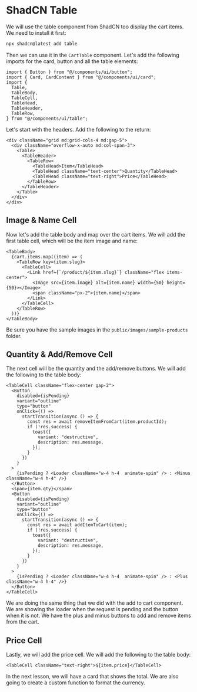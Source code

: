 # ShadCN Table

We will use the table component from ShadCN too display the cart items. We need to install it first:

```bash
npx shadcn@latest add table
```

Then we can use it in the `CartTable` component. Let's add the following imports for the card, button and all the table elements:

```tsx
import { Button } from "@/components/ui/button";
import { Card, CardContent } from "@/components/ui/card";
import {
  Table,
  TableBody,
  TableCell,
  TableHead,
  TableHeader,
  TableRow,
} from "@/components/ui/table";
```

Let's start with the headers. Add the following to the return:

```tsx
<div className="grid md:grid-cols-4 md:gap-5">
  <div className="overflow-x-auto md:col-span-3">
    <Table>
      <TableHeader>
        <TableRow>
          <TableHead>Item</TableHead>
          <TableHead className="text-center">Quantity</TableHead>
          <TableHead className="text-right">Price</TableHead>
        </TableRow>
      </TableHeader>
    </Table>
  </div>
</div>
```

## Image & Name Cell

Now let's add the table body and map over the cart items. We will add the first table cell, which will be the item image and name:

```tsx
<TableBody>
  {cart.items.map((item) => (
    <TableRow key={item.slug}>
      <TableCell>
        <Link href={`/product/${item.slug}`} className="flex items-center">
          <Image src={item.image} alt={item.name} width={50} height={50}></Image>
          <span className="px-2">{item.name}</span>
        </Link>
      </TableCell>
    </TableRow>
  ))}
</TableBody>
```

Be sure you have the sample images in the `public/images/sample-products` folder.

## Quantity & Add/Remove Cell

The next cell will be the quantity and the add/remove buttons. We will add the following to the table body:

```tsx
<TableCell className="flex-center gap-2">
  <Button
    disabled={isPending}
    variant="outline"
    type="button"
    onClick={() =>
      startTransition(async () => {
        const res = await removeItemFromCart(item.productId);
        if (!res.success) {
          toast({
            variant: "destructive",
            description: res.message,
          });
        }
      })
    }
  >
    {isPending ? <Loader className="w-4 h-4  animate-spin" /> : <Minus className="w-4 h-4" />}
  </Button>
  <span>{item.qty}</span>
  <Button
    disabled={isPending}
    variant="outline"
    type="button"
    onClick={() =>
      startTransition(async () => {
        const res = await addItemToCart(item);
        if (!res.success) {
          toast({
            variant: "destructive",
            description: res.message,
          });
        }
      })
    }
  >
    {isPending ? <Loader className="w-4 h-4  animate-spin" /> : <Plus className="w-4 h-4" />}
  </Button>
</TableCell>
```

We are doing the same thing that we did with the add to cart component. We are showing the loader when the request is pending and the button when it is not. We have the plus and minus buttons to add and remove items from the cart.

## Price Cell

Lastly, we will add the price cell. We will add the following to the table body:

```tsx
<TableCell className="text-right">${item.price}</TableCell>
```

In the next lesson, we will have a card that shows the total. We are also going to create a custom function to format the currency.
